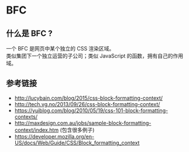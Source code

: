 # BFC

## 什么是 BFC ?
一个 BFC 是网页中某个独立的 CSS 渲染区域。  
类似集团下一个独立运营的子公司；类似 JavaScript 的函数，拥有自己的作用域。

## 参考链接
* http://lucybain.com/blog/2015/css-block-formatting-context/
* http://tech.vg.no/2013/09/26/css-block-formatting-context/
* https://yuiblog.com/blog/2010/05/19/css-101-block-formatting-contexts/
* http://maxdesign.com.au/jobs/sample-block-formatting-context/index.htm (包含很多例子)
* https://developer.mozilla.org/en-US/docs/Web/Guide/CSS/Block_formatting_context
